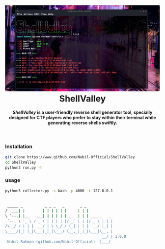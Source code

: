 <h1 align="center">
 <a href="#"><img src="./img/shell_valley.png"></a>
 <br>
  ShellValley
 <br>
</h1> 
<h4 align="center"><i>ShellValley</i> is a user-friendly reverse shell generator tool, specially designed for CTF players who prefer to stay within their terminal while generating reverse shells swiftly.</h4> <br>


### Installation

```bash
git clone https://www.github.com/Nabil-Official/ShellValley
cd ShellValley
python3 run.py -h
```
### usage
```bash
python3 collector.py -s bash -p 4000 -i 127.0.0.1
```




```bash

 _____ _          _ _ _   _       _ _                                                                                   
/  ___| |        | | | | | |     | | |                                                                                  
\ `--.| |__   ___| | | | | | __ _| | | ___ _   _                                                                        
 `--. \ '_ \ / _ \ | | | | |/ _` | | |/ _ \ | | |                                                                       
/\__/ / | | |  __/ | \ \_/ / (_| | | |  __/ |_| |                                                                       
\____/|_| |_|\___|_|_|\___/ \__,_|_|_|\___|\__, |                                                                       
                                            __/ | 1.0.0                                                                 
 Nabil Rahman (github.com/Nabil-Official)  |___/

```
